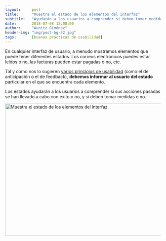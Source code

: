 ```yaml
---
layout:     post
title:      "Muestra el estado de los elementos del interfaz"
subtitle:   "Ayudarán a los usuarios a comprender si deben tomar medidas o no"
date:       2018-07-08 12:00:00
author:     "Aunitz Giménez"
header-img: "img/post-bg-32.jpg"
tags:       [buenas prácticas de usabilidad]
---
```


<p>En cualquier interfaz de usuario, a menudo mostramos elementos que puede tener diferentes estados. Los correos electrónicos puedes estar leídos o no, las facturas pueden estar pagadas o no, etc.</p>

<p>Tal y como nos lo sugieren <a href="{{ site.baseurl }}{% post_url 2017-01-18-principios-usabilidad %}">varios principios de usabilidad</a> (como el de anticipación o el de feedback), <strong>debemos informar al usuario del estado</strong> particular en el que se encuentra cada elemento.</p>

<p>Los estados ayudarán a los usuarios a comprender si sus acciones pasadas se han llevado a cabo con éxito o no, y si deben tomar medidas o no.</p>

<p><img src="{{ site.baseurl }}/img/tip-12-muestra-el-estado.png" loading="lazy" alt="Muestra el estado de los elementos del interfaz" width="722" height="428"></p>